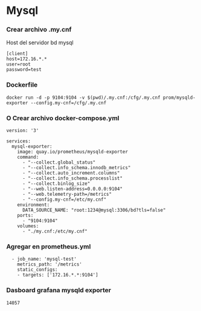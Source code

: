 # Mysql

### Crear archivo .my.cnf

Host del servidor bd mysql

```
[client]
host=172.16.*.*
user=root
password=test
```

### Dockerfile

```
docker run -d -p 9104:9104 -v $(pwd)/.my.cnf:/cfg/.my.cnf prom/mysqld-exporter --config.my-cnf=/cfg/.my.cnf
```

### O Crear archivo docker-compose.yml

```
version: '3'

services:
  mysql-exporter:
    image: quay.io/prometheus/mysqld-exporter
    command:
      - "--collect.global_status"
      - "--collect.info_schema.innodb_metrics"
      - "--collect.auto_increment.columns"
      - "--collect.info_schema.processlist"
      - "--collect.binlog_size"
      - "--web.listen-address=0.0.0.0:9104"
      - "--web.telemetry-path=/metrics"
      - "--config.my-cnf=/etc/my.cnf"
    environment:
      DATA_SOURCE_NAME: "root:1234@mysql:3306/bd?tls=false"
    ports:
      - "9104:9104"
    volumes:
      - "./my.cnf:/etc/my.cnf"
```

### Agregar en prometheus.yml

```
  - job_name: 'mysql-test'
    metrics_path: '/metrics'
    static_configs:
    - targets: ['172.16.*.*:9104']
```

### Dasboard grafana mysqld exporter

```
14057
```
